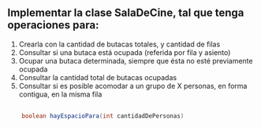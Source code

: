 ## Implementar la clase SalaDeCine, tal que tenga operaciones para:

1. Crearla con la cantidad de butacas totales, y cantidad de filas
2. Consultar si una butaca está ocupada (referida por fila y asiento)
3. Ocupar una butaca determinada, siempre que ésta no esté previamente ocupada
4. Consultar la cantidad total de butacas ocupadas
5. Consultar si es posible acomodar a un grupo de X personas, en forma contigua, en la misma fila

```java
     
    boolean hayEspacioPara(int cantidadDePersonas)
```